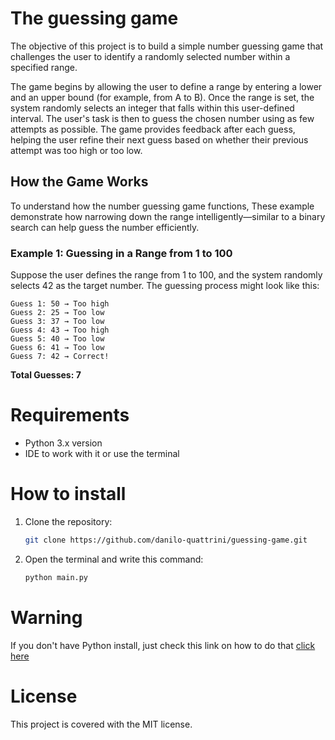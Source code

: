 # The guessing game
The objective of this project is to build a simple number guessing game 
that challenges the user to identify a randomly selected number 
within a specified range. 

The game begins by allowing the user to define a range by entering a lower and an upper bound (for example, from A to B).
Once the range is set, the system randomly selects an integer that falls within this user-defined interval. 
The user's task is then to guess the chosen number using as few attempts as possible. 
The game provides feedback after each guess, helping the user refine their next guess based on 
whether their previous attempt was too high or too low.

## How the Game Works

To understand how the number guessing game functions,  These example demonstrate how narrowing down the range intelligently—similar to a binary search can help guess the number efficiently.

### Example 1: Guessing in a Range from 1 to 100

Suppose the user defines the range from 1 to 100, and the system randomly selects 42 as the target number. The guessing process might look like this:

    Guess 1: 50 → Too high
    Guess 2: 25 → Too low
    Guess 3: 37 → Too low
    Guess 4: 43 → Too high
    Guess 5: 40 → Too low
    Guess 6: 41 → Too low
    Guess 7: 42 → Correct!

**Total Guesses: 7**

# Requirements
- Python 3.x version
- IDE to work with it or use the terminal

# How to install
1. Clone the repository:
   ```bash
   git clone https://github.com/danilo-quattrini/guessing-game.git
2. Open the terminal and write this command:
    ```bash
    python main.py

# Warning 
If you don't have Python install, just check this link on how to do that
[click here](https://www.python.org/downloads/)

# License

This project is covered with the MIT license.